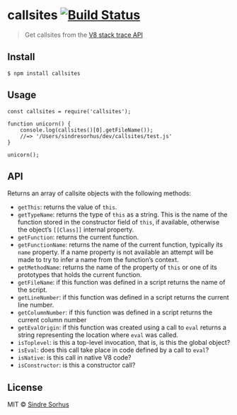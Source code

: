 callsites [![Build Status](https://travis-ci.org/sindresorhus/callsites.svg?branch=master)](https://travis-ci.org/sindresorhus/callsites)
=========================================================================================================================================

> Get callsites from the [V8 stack trace API](https://v8.dev/docs/stack-trace-api)

Install
-------

    $ npm install callsites

Usage
-----

    const callsites = require('callsites');

    function unicorn() {
        console.log(callsites()[0].getFileName());
        //=> '/Users/sindresorhus/dev/callsites/test.js'
    }

    unicorn();

API
---

Returns an array of callsite objects with the following methods:

-   `getThis`: returns the value of `this`.
-   `getTypeName`: returns the type of `this` as a string. This is the name of the function stored in the constructor field of `this`, if available, otherwise the object’s `[[Class]]` internal property.
-   `getFunction`: returns the current function.
-   `getFunctionName`: returns the name of the current function, typically its `name` property. If a name property is not available an attempt will be made to try to infer a name from the function’s context.
-   `getMethodName`: returns the name of the property of `this` or one of its prototypes that holds the current function.
-   `getFileName`: if this function was defined in a script returns the name of the script.
-   `getLineNumber`: if this function was defined in a script returns the current line number.
-   `getColumnNumber`: if this function was defined in a script returns the current column number
-   `getEvalOrigin`: if this function was created using a call to `eval` returns a string representing the location where `eval` was called.
-   `isToplevel`: is this a top-level invocation, that is, is this the global object?
-   `isEval`: does this call take place in code defined by a call to `eval`?
-   `isNative`: is this call in native V8 code?
-   `isConstructor`: is this a constructor call?

License
-------

MIT © [Sindre Sorhus](https://sindresorhus.com)
